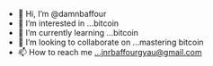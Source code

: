 - 👋 Hi, I’m @damnbaffour
- 👀 I’m interested in ...bitcoin
- 🌱 I’m currently learning ...bitcoin
- 💞️ I’m looking to collaborate on ...mastering bitcoin
- 📫 How to reach me ...jnrbaffourgyau@gmail.com

<!---
damnbaffour/damnbaffour is a ✨ special ✨ repository because its `README.md` (this file) appears on your GitHub profile.
You can click the Preview link to take a look at your changes.
--->
